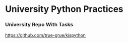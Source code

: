 # University Python Practices 

### University Repo With Tasks
https://github.com/true-grue/kispython
